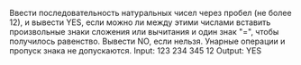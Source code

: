 Ввести последовательность натуральных чисел через пробел (не более 12), и вывести YES, если можно ли между этими числами вставить произвольные знаки сложения или вычитания и один знак "=", чтобы получилось равенство. Вывести NO, если нельзя. Унарные операции и 
пропуск знака не допускаются.
Input:
 123 234 345 12
Output:
 YES
